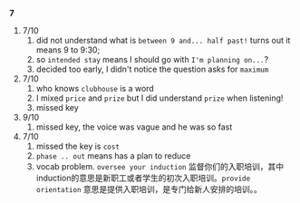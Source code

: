 **7**
1. 7/10
	1. did not understand what is `between 9 and... half past!` turns out it means 9 to 9:30;
	2. so `intended stay` means I should go with `I'm planning on...`?
	3. decided too early, I didn't notice the question asks for `maximum` 
2. 7/10
	1. who knows `clubhouse` is a word
	2. I mixed `price` and `prize` but I did understand `prize` when listening!
	3. missed key
3. 9/10
	1. missed key, the voice was vague and he was so fast
4. 7/10
	1. missed the key is `cost`
	2. `phase .. out` means has a plan to reduce
	3. vocab problem. `oversee your induction` 监督你们的入职培训，其中induction的意思是新职工或者学生的初次入职培训。`provide orientation` 意思是提供入职培训，是专门给新人安排的培训。。
